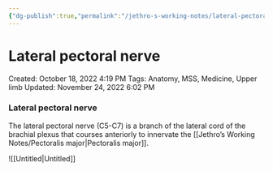 ```yaml
---
{"dg-publish":true,"permalink":"/jethro-s-working-notes/lateral-pectoral-nerve/","dgPassFrontmatter":true}
---
```



# Lateral pectoral nerve

Created: October 18, 2022 4:19 PM
Tags: Anatomy, MSS, Medicine, Upper limb
Updated: November 24, 2022 6:02 PM

### ********************Lateral pectoral nerve********************

The lateral pectoral nerve (C5-C7) is a branch of the lateral cord of the brachial plexus that courses anteriorly to innervate the [[Jethro’s Working Notes/Pectoralis major\|Pectoralis major]].

![[Untitled\|Untitled]]